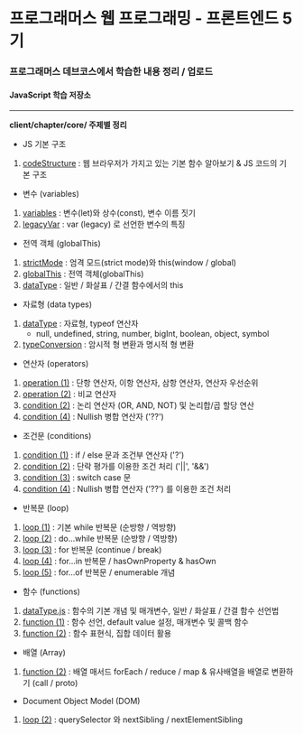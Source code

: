 # 프로그래머스 웹 프로그래밍 - 프론트엔드 5기

### 프로그래머스 데브코스에서 학습한 내용 정리 / 업로드
#### JavaScript 학습 저장소

---
**client/chapter/core/ 주제별 정리**
- JS 기본 구조
 1. [codeStructure][1] : 웹 브라우저가 가지고 있는 기본 함수 알아보기 & JS 코드의 기본 구조

- 변수 (variables)
 1. [variables][2] : 변수(let)와 상수(const), 변수 이름 짓기
 2. [legacyVar][5] : var (legacy) 로 선언한 변수의 특징

- 전역 객체 (globalThis)
 1. [strictMode][3] : 엄격 모드(strict mode)와 this(window / global)
 2. [globalThis][4] : 전역 객체(globalThis)
 3. [dataType][6] : 일반 / 화살표 / 간결 함수에서의 this

- 자료형 (data types)
 1. [dataType][6] : 자료형, typeof 연산자
    - null, undefined, string, number, bigInt, boolean, object, symbol
 2. [typeConversion][7] : 암시적 형 변환과 명시적 형 변환

- 연산자 (operators)
 1. [operation (1)][8-1] : 단항 연산자, 이항 연산자, 삼항 연산자, 연산자 우선순위
 2. [operation (2)][8-2] : 비교 연산자
 3. [condition (2)][9-2] : 논리 연산자 (OR, AND, NOT) 및 논리합/곱 할당 연산
 4. [condition (4)][9-4] : Nullish 병합 연산자 ('??')

- 조건문 (conditions)
 1. [condition (1)][9-1] : if / else 문과 조건부 연산자 ('?')
 2. [condition (2)][9-2] : 단락 평가를 이용한 조건 처리 ('||', '&&')
 3. [condition (3)][9-3] : switch case 문
 4. [condition (4)][9-4] : Nullish 병합 연산자 ('??') 를 이용한 조건 처리

- 반복문 (loop)
 1. [loop (1)][10-1] : 기본 while 반복문 (순방향 / 역방향)
 2. [loop (2)][10-2] : do...while 반복문 (순방향 / 역방향)
 3. [loop (3)][10-3] : for 반복문 (continue / break)
 4. [loop (4)][10-4] : for...in 반복문 / hasOwnProperty & hasOwn
 5. [loop (5)][10-5] : for...of 반복문 / enumerable 개념

- 함수 (functions)
 1. [dataType.js][6] : 함수의 기본 개념 및 매개변수, 일반 / 화살표 / 간결 함수 선언법
 2. [function (1)][11-1] : 함수 선언, default value 설정, 매개변수 및 콜백 함수
 3. [function (2)][11-2] : 함수 표현식, 집합 데이터 활용

- 배열 (Array)
 1. [function (2)][11-2] : 배열 매서드 forEach / reduce / map 
                        & 유사배열을 배열로 변환하기 (call / proto)

- Document Object Model (DOM)
 1. [loop (2)][10-2] : querySelector 와 nextSibling / nextElementSibling

[1]: https://github.com/eafiseemn/programmers-core-js/blob/main/client/chapter/core/01.codeStructure.js
[2]: https://github.com/eafiseemn/programmers-core-js/blob/main/client/chapter/core/02.variables.js
[3]: https://github.com/eafiseemn/programmers-core-js/blob/main/client/chapter/core/03.strictMode.js
[4]: https://github.com/eafiseemn/programmers-core-js/blob/main/client/chapter/core/04.globalThis.js
[5]: https://github.com/eafiseemn/programmers-core-js/blob/main/client/chapter/core/05.legacyVar.js
[6]: https://github.com/eafiseemn/programmers-core-js/blob/main/client/chapter/core/06.dataType.js
[7]: https://github.com/eafiseemn/programmers-core-js/blob/main/client/chapter/core/07.typeConversion.js
[8-1]: https://github.com/eafiseemn/programmers-core-js/blob/main/client/chapter/core/08-1.operation.js
[8-2]: https://github.com/eafiseemn/programmers-core-js/blob/main/client/chapter/core/08-2.operation.js
[9-1]: https://github.com/eafiseemn/programmers-core-js/blob/main/client/chapter/core/09-1.condition.js
[9-2]: https://github.com/eafiseemn/programmers-core-js/blob/main/client/chapter/core/09-2.condition.js
[9-3]: https://github.com/eafiseemn/programmers-core-js/blob/main/client/chapter/core/09-3.condition.js
[9-4]: https://github.com/eafiseemn/programmers-core-js/blob/main/client/chapter/core/09-4.condition.js
[10-1]: https://github.com/eafiseemn/programmers-core-js/blob/main/client/chapter/core/10-1.loop.js
[10-2]: https://github.com/eafiseemn/programmers-core-js/blob/main/client/chapter/core/10-2.loop.js
[10-3]: https://github.com/eafiseemn/programmers-core-js/blob/main/client/chapter/core/10-3.loop.js
[10-4]: https://github.com/eafiseemn/programmers-core-js/blob/main/client/chapter/core/10-4.loop.js
[10-5]: https://github.com/eafiseemn/programmers-core-js/blob/main/client/chapter/core/10-5.loop.js
[11-1]: https://github.com/eafiseemn/programmers-core-js/blob/main/client/chapter/core/11-1.function.js
[11-2]: https://github.com/eafiseemn/programmers-core-js/blob/main/client/chapter/core/11-2.function.js
[11-3]: https://github.com/eafiseemn/programmers-core-js/blob/main/client/chapter/core/11-3.function.js
[11-4]: https://github.com/eafiseemn/programmers-core-js/blob/main/client/chapter/core/11-4.function.js
[12-1]: https://github.com/eafiseemn/programmers-core-js/blob/main/client/chapter/core/12-1.object.js
[12-2]: https://github.com/eafiseemn/programmers-core-js/blob/main/client/chapter/core/12-2.object.js
[12-3]: https://github.com/eafiseemn/programmers-core-js/blob/main/client/chapter/core/12-3.object.js
[12-4]: https://github.com/eafiseemn/programmers-core-js/blob/main/client/chapter/core/12-4.object.js
